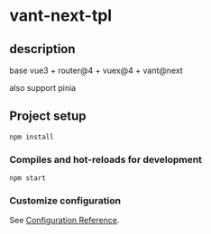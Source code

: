 # vant-next-tpl

## description

base vue3 + router@4 + vuex@4 + vant@next

also support pinia

## Project setup

```
npm install
```

### Compiles and hot-reloads for development

```
npm start
```

### Customize configuration

See [Configuration Reference](https://v3.cn.vuejs.org/guide/introduction.html).
